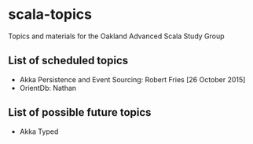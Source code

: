 # scala-topics
Topics and materials for the Oakland Advanced Scala Study Group


## List of scheduled topics

* Akka Persistence and Event Sourcing: Robert Fries [26 October 2015]
* OrientDb: Nathan
 
## List of possible future topics

* Akka Typed
